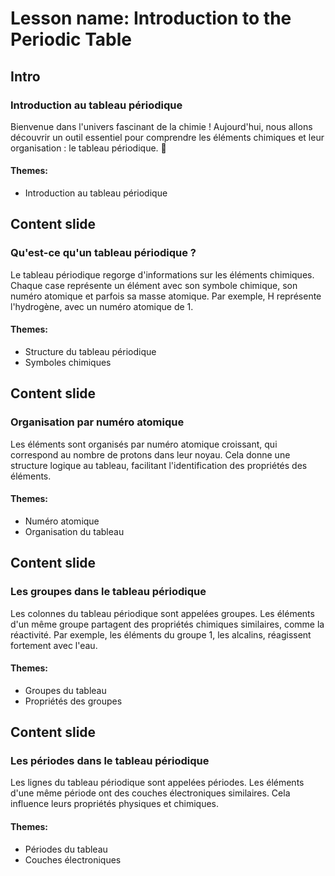 # Lesson name: Introduction to the Periodic Table

## Intro

### Introduction au tableau périodique

Bienvenue dans l'univers fascinant de la chimie ! Aujourd'hui, nous allons découvrir un outil essentiel pour comprendre les éléments chimiques et leur organisation : le tableau périodique. 🌟

#### **Themes:**
- Introduction au tableau périodique

## Content slide

### Qu'est-ce qu'un tableau périodique ?

Le tableau périodique regorge d'informations sur les éléments chimiques. Chaque case représente un élément avec son symbole chimique, son numéro atomique et parfois sa masse atomique. Par exemple, H représente l'hydrogène, avec un numéro atomique de 1.

#### **Themes:**
- Structure du tableau périodique
- Symboles chimiques

## Content slide

### Organisation par numéro atomique

Les éléments sont organisés par numéro atomique croissant, qui correspond au nombre de protons dans leur noyau. Cela donne une structure logique au tableau, facilitant l'identification des propriétés des éléments.

#### **Themes:**
- Numéro atomique
- Organisation du tableau

## Content slide

### Les groupes dans le tableau périodique

Les colonnes du tableau périodique sont appelées groupes. Les éléments d'un même groupe partagent des propriétés chimiques similaires, comme la réactivité. Par exemple, les éléments du groupe 1, les alcalins, réagissent fortement avec l'eau.

#### **Themes:**
- Groupes du tableau
- Propriétés des groupes

## Content slide

### Les périodes dans le tableau périodique

Les lignes du tableau périodique sont appelées périodes. Les éléments d'une même période ont des couches électroniques similaires. Cela influence leurs propriétés physiques et chimiques.

#### **Themes:**
- Périodes du tableau
- Couches électroniques

